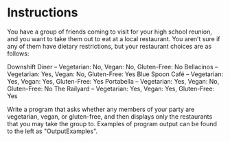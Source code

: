 # Instructions  

You have a group of friends coming to visit for your high school reunion, and you want to take them out to eat at a local restaurant. You aren’t sure if any of them have dietary restrictions, but your restaurant choices are as follows:


Downshift Diner – Vegetarian: No, Vegan: No, Gluten-Free: No
Bellacinos – Vegetarian: Yes, Vegan: No, Gluten-Free: Yes
Blue Spoon Café – Vegetarian: Yes, Vegan: Yes, Gluten-Free: Yes
Portabella – Vegetarian: Yes, Vegan: No, Gluten-Free: No
The Railyard – Vegetarian: Yes, Vegan: Yes, Gluten-Free: Yes


Write a program that asks whether any members of your party are vegetarian, vegan, or gluten-free, and then displays only the restaurants that you may take the group to. Examples of program output can be found to the left as "OutputExamples".